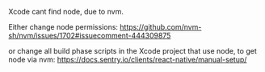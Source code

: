 Xcode cant find node, due to nvm.

Either change node permissions: https://github.com/nvm-sh/nvm/issues/1702#issuecomment-444309875

or change all build phase scripts in the Xcode project that use node, to get node via nvm: https://docs.sentry.io/clients/react-native/manual-setup/
